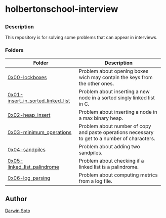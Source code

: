 # holbertonschool-interview

##

### Description

This repository is for solving some problems that can appear in interviews.

### Folders

| Folder | Description |
| ------ | ------ |
| [0x00-lockboxes](0x00-lockboxes) | Problem about opening boxes wich may contain the keys from the other ones. |
| [0x01-insert_in_sorted_linked_list](0x01-insert_in_sorted_linked_list) | Problem about inserting a new node in a sorted singly linked list in C. |
| [0x02-heap_insert](0x02-heap_insert) | Problem about inserting a node in a max binary heap. |
| [0x03-minimum_operations](0x03-minimum_operations) | Problem about number of copy and paste operations necessary to get to a number of characters. |
| [0x04-sandpiles](0x04-sandpiles) | Problem about adding two sandpiles. |
| [0x05-linked_list_palindrome](0x05-linked_list_palindrome) | Problem about checking if a linked list is a palindrome. |
| [0x06-log_parsing](0x06-log_parsing) | Problem about computing metrics from a log file. |


## Author

[Darwin Soto](https://twitter.com/darutos)
